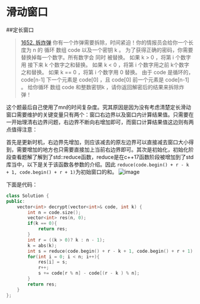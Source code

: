 # 滑动窗口
##定长窗口
>[1652. 拆炸弹](https://leetcode.cn/problems/defuse-the-bomb/)
>你有一个炸弹需要拆除，时间紧迫！你的情报员会给你一个长度为 n 的 循环 数组 code 以及一个密钥 k 。
为了获得正确的密码，你需要替换掉每一个数字。所有数字会 同时 被替换。
如果 k > 0 ，将第 i 个数字用 接下来 k 个数字之和替换。
如果 k < 0 ，将第 i 个数字用之前 k个数字之和替换。
如果 k == 0 ，将第 i 个数字用 0 替换。
由于 code 是循环的， code[n-1] 下一个元素是 code[0] ，且 code[0] 前一个元素是 code[n-1] 。
给你循环 数组 code 和整数密钥k ，请你返回解密后的结果来拆除炸弹！

这个题最后自己使用了mn的时间复杂度。究其原因是因为没有考虑清楚定长滑动窗口需要维护的关键变量只有两个：窗口右边界以及窗口内计算结果值。只需要在一开始理清右边界问题，右边界不断向右增加即可，而窗口计算结果值这边则有两点值得注意：

首先是更新时机，右边界先增加，则应该减去的原左边界可以直接减去窗口大小得到，需要增加的地方也只需要直接加上当前右边界即可。其次是初始化，初始化阶段查看题解了解到了std::reduce函数，reduce是在c++17函数阶段被增加到了std库当中，以下是关于该函数各参数的介绍。因此 `reduce(code.begin() + r - k + 1, code.begin() + r + 1)`为初始窗口的和。
![image](https://github.com/user-attachments/assets/e3e2bf48-56c0-40ae-bee7-c170857b3820)

下面是代码：
```cpp
class Solution {
public:
    vector<int> decrypt(vector<int>& code, int k) {
        int n = code.size();
        vector<int> res(n, 0); 
        if(k == 0){
            return res;
        }
        int r = ((k > 0)? k : n - 1);
        k = abs(k);
        int s = reduce(code.begin() + r - k + 1, code.begin() + r + 1);
        for(int i = 0; i < n; i++){
            res[i] = s;
            r++;
            s += code[r % n] - code[(r - k ) % n];
        }
        return res;
    }
};
```

